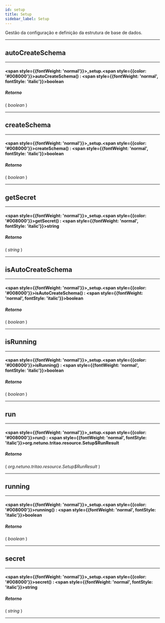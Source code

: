```yaml
---
id: setup
title: Setup
sidebar_label: Setup
---
```


Gestão da configuração e definição da estrutura de base de dados.

---

## autoCreateSchema

---

#### <span style={{fontWeight: 'normal'}}>_setup</span>.<span style={{color: '#008000'}}>autoCreateSchema</span>() : <span style={{fontWeight: 'normal', fontStyle: 'italic'}}>boolean</span>
##### Retorno

( _boolean_ )


---

## createSchema

---

#### <span style={{fontWeight: 'normal'}}>_setup</span>.<span style={{color: '#008000'}}>createSchema</span>() : <span style={{fontWeight: 'normal', fontStyle: 'italic'}}>boolean</span>
##### Retorno

( _boolean_ )


---

## getSecret

---

#### <span style={{fontWeight: 'normal'}}>_setup</span>.<span style={{color: '#008000'}}>getSecret</span>() : <span style={{fontWeight: 'normal', fontStyle: 'italic'}}>string</span>
##### Retorno

( _string_ )


---

## isAutoCreateSchema

---

#### <span style={{fontWeight: 'normal'}}>_setup</span>.<span style={{color: '#008000'}}>isAutoCreateSchema</span>() : <span style={{fontWeight: 'normal', fontStyle: 'italic'}}>boolean</span>
##### Retorno

( _boolean_ )


---

## isRunning

---

#### <span style={{fontWeight: 'normal'}}>_setup</span>.<span style={{color: '#008000'}}>isRunning</span>() : <span style={{fontWeight: 'normal', fontStyle: 'italic'}}>boolean</span>
##### Retorno

( _boolean_ )


---

## run

---

#### <span style={{fontWeight: 'normal'}}>_setup</span>.<span style={{color: '#008000'}}>run</span>() : <span style={{fontWeight: 'normal', fontStyle: 'italic'}}>org.netuno.tritao.resource.Setup$RunResult</span>
##### Retorno

( _org.netuno.tritao.resource.Setup$RunResult_ )


---

## running

---

#### <span style={{fontWeight: 'normal'}}>_setup</span>.<span style={{color: '#008000'}}>running</span>() : <span style={{fontWeight: 'normal', fontStyle: 'italic'}}>boolean</span>
##### Retorno

( _boolean_ )


---

## secret

---

#### <span style={{fontWeight: 'normal'}}>_setup</span>.<span style={{color: '#008000'}}>secret</span>() : <span style={{fontWeight: 'normal', fontStyle: 'italic'}}>string</span>
##### Retorno

( _string_ )


---

